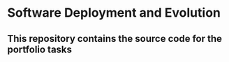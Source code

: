 # Software Deployment and Evolution
## This repository contains the source code for the portfolio tasks

